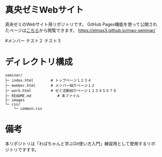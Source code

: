 # 真央ゼミWebサイト
真央ゼミのWebサイト用リポジトリです。
GitHub Pages機能を使って公開されたページは[こちら](https://elmas3.github.io/mao-seminar/)から閲覧できます。
https://elmas3.github.io/mao-seminar/

#メンバー
テスト２
テスト３

# ディレクトリ構成
```
seminar/
├─ index.html        # トップページ１２３４
├─ member.html       # メンバー紹介ページ１２
├─ work.html         # ゼミ活動紹介ページ１２３４５６７８
├─ README.md			# 本ファイル
├─ images
└─ css/
    └─ common.css
```

# 備考
本リポジトリは「わばちゃんと学ぶGit使い方入門」練習用として使用するリポジトリですすす。

